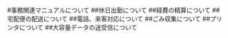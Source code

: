 #事務関連マニュアルについて
##休日出勤について
##経費の精算について
##宅配便の配送について
##電話、来客対応について
##ごみ収集について
##プリンタについて
##大容量データの送受信について
